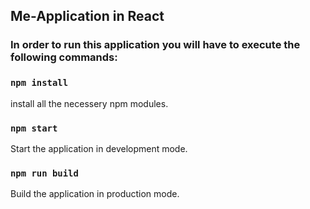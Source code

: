 ## Me-Application in React

### In order to run this application you will have to execute the following commands:

### `npm install`
install all the necessery npm modules.

### `npm start`
Start the application in development mode.

### `npm run build`
Build the application in production mode.